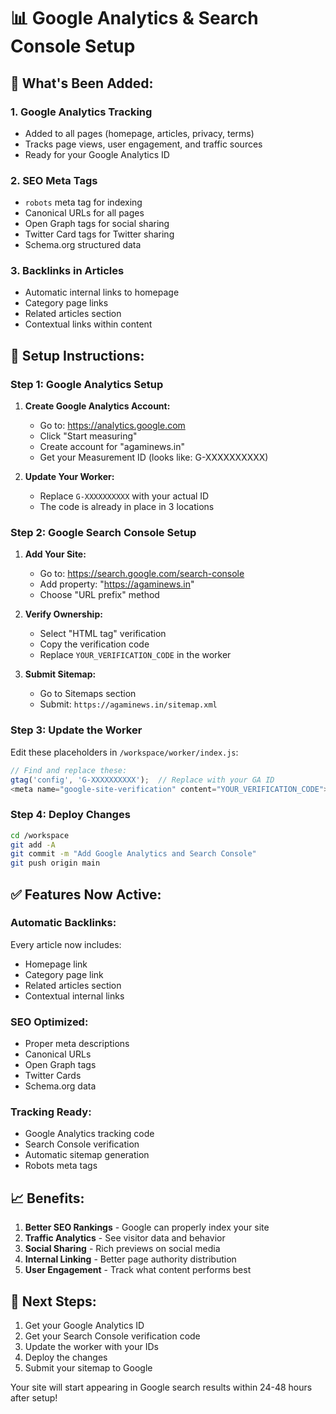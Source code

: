 # 📊 Google Analytics & Search Console Setup

## 🎯 What's Been Added:

### 1. **Google Analytics Tracking**
- Added to all pages (homepage, articles, privacy, terms)
- Tracks page views, user engagement, and traffic sources
- Ready for your Google Analytics ID

### 2. **SEO Meta Tags**
- `robots` meta tag for indexing
- Canonical URLs for all pages
- Open Graph tags for social sharing
- Twitter Card tags for Twitter sharing
- Schema.org structured data

### 3. **Backlinks in Articles**
- Automatic internal links to homepage
- Category page links
- Related articles section
- Contextual links within content

## 🔧 Setup Instructions:

### Step 1: Google Analytics Setup

1. **Create Google Analytics Account:**
   - Go to: https://analytics.google.com
   - Click "Start measuring"
   - Create account for "agaminews.in"
   - Get your Measurement ID (looks like: G-XXXXXXXXXX)

2. **Update Your Worker:**
   - Replace `G-XXXXXXXXXX` with your actual ID
   - The code is already in place in 3 locations

### Step 2: Google Search Console Setup

1. **Add Your Site:**
   - Go to: https://search.google.com/search-console
   - Add property: "https://agaminews.in"
   - Choose "URL prefix" method

2. **Verify Ownership:**
   - Select "HTML tag" verification
   - Copy the verification code
   - Replace `YOUR_VERIFICATION_CODE` in the worker

3. **Submit Sitemap:**
   - Go to Sitemaps section
   - Submit: `https://agaminews.in/sitemap.xml`

### Step 3: Update the Worker

Edit these placeholders in `/workspace/worker/index.js`:

```javascript
// Find and replace these:
gtag('config', 'G-XXXXXXXXXX');  // Replace with your GA ID
<meta name="google-site-verification" content="YOUR_VERIFICATION_CODE">  // Replace with verification code
```

### Step 4: Deploy Changes

```bash
cd /workspace
git add -A
git commit -m "Add Google Analytics and Search Console"
git push origin main
```

## ✅ Features Now Active:

### **Automatic Backlinks:**
Every article now includes:
- Homepage link
- Category page link
- Related articles section
- Contextual internal links

### **SEO Optimized:**
- Proper meta descriptions
- Canonical URLs
- Open Graph tags
- Twitter Cards
- Schema.org data

### **Tracking Ready:**
- Google Analytics tracking code
- Search Console verification
- Automatic sitemap generation
- Robots meta tags

## 📈 Benefits:

1. **Better SEO Rankings** - Google can properly index your site
2. **Traffic Analytics** - See visitor data and behavior
3. **Social Sharing** - Rich previews on social media
4. **Internal Linking** - Better page authority distribution
5. **User Engagement** - Track what content performs best

## 🎯 Next Steps:

1. Get your Google Analytics ID
2. Get your Search Console verification code
3. Update the worker with your IDs
4. Deploy the changes
5. Submit your sitemap to Google

Your site will start appearing in Google search results within 24-48 hours after setup!